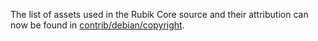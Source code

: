 The list of assets used in the Rubik Core source and their attribution can now be found in [contrib/debian/copyright](../contrib/debian/copyright).
